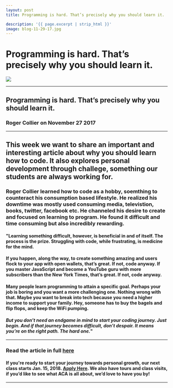 ```yaml
---
layout: post
title: Programming is hard. That’s precisely why you should learn it.

description: '{{ page.excerpt | strip_html }}'
image: blog-11-29-17.jpg
---
```

# Programming is hard. That’s precisely why you should learn it.

<div class="col-sm-12">
  <img class="img-responsive" src="/assets/images/blog-11-29-17.jpg" />
</div>

---

## Programming is hard. That’s precisely why you should learn it.
### Roger Collier on November 27 2017

---

## This week we want to share an important and interesting article about why you should learn how to code. It also explores personal development through challege, something our students are always working for.

### Roger Collier learned how to code as a hobby, soemthing to counteract his consumption based lifestyle. He realized his downtime was mostly used consuming media, televistion, books, twitter, facebook etc. He channeled his desire to create and focused on learning to program. He found it difficult and time consuming but also incredibly rewarding.

#### "Learning something difficult, however, is beneficial in and of itself. The process is the prize. Struggling with code, while frustrating, is medicine for the mind.

#### If you happen, along the way, to create something amazing and users flock to your app with open wallets, that’s great. If not, code anyway. If you master JavaScript and become a YouTube guru with more subscribers than the New York Times, that’s great. If not, code anyway.

#### Many people learn programming to attain a specific goal. Perhaps your job is boring and you want a more challenging one. Nothing wrong with that. Maybe you want to break into tech because you need a higher income to support your family. Hey, someone has to buy the bagels and flip flops, and keep the WiFi pumping.

#### *But you don’t need an endgame in mind to start your coding journey. Just begin. And if that journey becomes difficult, don’t despair. It means you’re on the right path. The hard one.*"

---

### Read the article in full [here](https://javascript.works-hub.com/blog/Programming-is-hard.-That-s-precisely-why-you-should-learn-it.)


#### If you're ready to start your journey towards personal growth, our next class starts Jan. 15, 2018. [Apply Here](https://austincodingacademy.com/apply/). We also have tours and class visits, if you’d like to see what ACA is all about, we’d love to have you by! 

---
